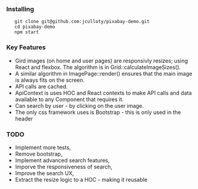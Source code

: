### Installing
```
   git clone git@github.com:jculloty/pixabay-demo.git
   cd pixabay-demo
   npm start
```

### Key Features

  + Gird images (on home and user pages) are responsivly resizes; using React and flexbox. The algorithm is in Grid::calculateImageSizes().
  + A similar algorithm in ImagePage::render() ensures that the main image is always fits on the screen.
  + API calls are cached.
  + ApiContext is uses HOC and React contexts to make API calls and data available to any Component that requires it.
  + Can search by user - by clicking on the user image.
  + The only css framework uses is Bootstrap - this is only used in the header

### TODO

  + Implement more tests,
  + Remove bootstrap,
  + Implement advanced search features,
  + Imporve the responsiveness of search,
  + Improve the search UX,
  + Extract the resize logic to a HOC - making it reusable
